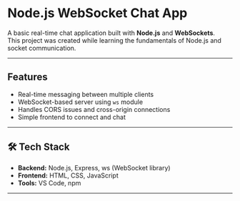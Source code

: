 #  Node.js WebSocket Chat App

A basic real-time chat application built with **Node.js** and **WebSockets**.  
This project was created while learning the fundamentals of Node.js and socket communication.

---

##  Features
- Real-time messaging between multiple clients
- WebSocket-based server using `ws` module
- Handles CORS issues and cross-origin connections
- Simple frontend to connect and chat

---

## 🛠 Tech Stack
- **Backend:** Node.js, Express, ws (WebSocket library)
- **Frontend:** HTML, CSS, JavaScript
- **Tools:** VS Code, npm

---
